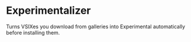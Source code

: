 # Experimentalizer

Turns VSIXes you download from galleries into Experimental automatically before installing them.
